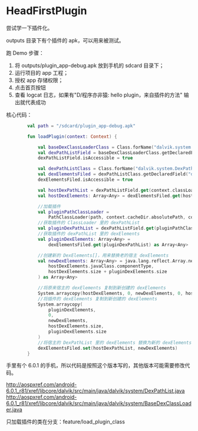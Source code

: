 # HeadFirstPlugin

尝试学一下插件化。

outputs 目录下有个插件的 apk，可以用来被测试。

跑 Demo 步骤：
1. 将 outputs/plugin_app-debug.apk 放到手机的 sdcard 目录下；
2. 运行项目的 app 工程；
3. 授权 app 存储权限；
4. 点击首页按钮
5. 查看 logcat 日志，如果有"D/程序亦非猿: hello plugin，来自插件的方法" 输出就代表成功

核心代码：
```kotlin
        val path = "/sdcard/plugin_app-debug.apk"

        fun loadPlugin(context: Context) {

            val baseDexClassLoaderClass = Class.forName("dalvik.system.BaseDexClassLoader")
            val dexPathListField = baseDexClassLoaderClass.getDeclaredField("pathList")
            dexPathListField.isAccessible = true

            val dexPathListClass = Class.forName("dalvik.system.DexPathList")
            val dexElementsFiled = dexPathListClass.getDeclaredField("dexElements")
            dexElementsFiled.isAccessible = true

            val hostDexPathList = dexPathListField.get(context.classLoader)
            val hostDexElements: Array<Any> = dexElementsFiled.get(hostDexPathList) as Array<Any>

            //加载插件
            val pluginPathClassLoader =
                PathClassLoader(path, context.cacheDir.absolutePath, context.classLoader)
            //获取插件的 ClassLoader 里的 dexPathList
            val pluginDexPathList = dexPathListField.get(pluginPathClassLoader)
            //获取插件的 dexPathList 里的 dexElements
            val pluginDexElements: Array<Any> =
                dexElementsFiled.get(pluginDexPathList) as Array<Any>

            //创建新的 DexElements[]，用来替换老的宿主 dexElements
            val newDexElements: Array<Any> = java.lang.reflect.Array.newInstance(
                hostDexElements.javaClass.componentType,
                hostDexElements.size + pluginDexElements.size
            ) as Array<Any>

            //将原来宿主的 dexElements 复制到新创建的 dexElements
            System.arraycopy(hostDexElements, 0, newDexElements, 0, hostDexElements.size)
            //将插件的 dexElements 复制到新创建的 dexElements
            System.arraycopy(
                pluginDexElements,
                0,
                newDexElements,
                hostDexElements.size,
                pluginDexElements.size
            )
            //将宿主的 DexPathList 里的 dexElements 替换为新的 dexElements，完成插件的类加载
            dexElementsFiled.set(hostDexPathList, newDexElements)
        }
```

手里有个 6.0.1 的手机，所以代码是按照这个版本写的，其他版本可能需要修改代码。

http://aospxref.com/android-6.0.1_r81/xref/libcore/dalvik/src/main/java/dalvik/system/DexPathList.java
http://aospxref.com/android-6.0.1_r81/xref/libcore/dalvik/src/main/java/dalvik/system/BaseDexClassLoader.java


只加载插件的类在分支：feature/load_plugin_class 